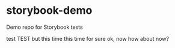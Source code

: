 # storybook-demo
Demo repo for Storybook tests

test
TEST
but this time
this time for sure
ok, now
how about now?
